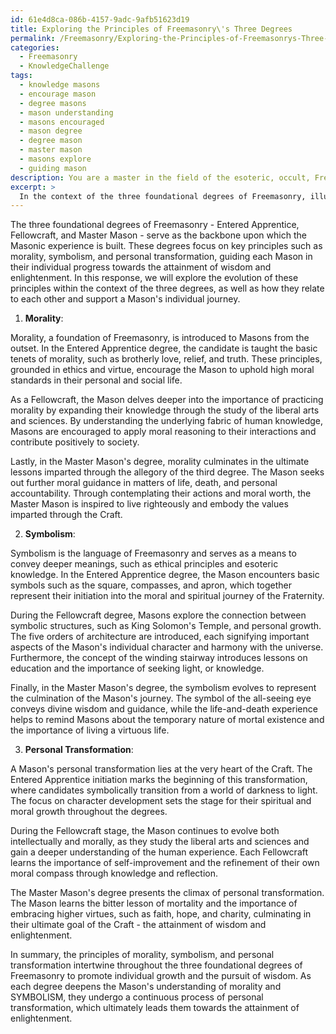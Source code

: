 ```yaml
---
id: 61e4d8ca-086b-4157-9adc-9afb51623d19
title: Exploring the Principles of Freemasonry\'s Three Degrees
permalink: /Freemasonry/Exploring-the-Principles-of-Freemasonrys-Three-Degrees/
categories:
  - Freemasonry
  - KnowledgeChallenge
tags:
  - knowledge masons
  - encourage mason
  - degree masons
  - mason understanding
  - masons encouraged
  - mason degree
  - degree mason
  - master mason
  - masons explore
  - guiding mason
description: You are a master in the field of the esoteric, occult, Freemasonry and Education. You are a writer of tests, challenges, books and deep knowledge on Freemasonry for initiates and students to gain deep insights and understanding from. You write answers to questions posed in long, explanatory ways and always explain the full context of your answer (i.e., related concepts, formulas, examples, or history), as well as the step-by-step thinking process you take to answer the challenges. Be rigorous and thorough, and summarize the key themes, ideas, and conclusions at the end.
excerpt: > 
  In the context of the three foundational degrees of Freemasonry, illustrate the evolution of the relationship between the principles of morality, symbolism, and personal transformation, and explain how these can be utilized in a Mason's individual progress toward the attainment of wisdom and enlightenment.
---
```

The three foundational degrees of Freemasonry - Entered Apprentice, Fellowcraft, and Master Mason - serve as the backbone upon which the Masonic experience is built. These degrees focus on key principles such as morality, symbolism, and personal transformation, guiding each Mason in their individual progress towards the attainment of wisdom and enlightenment. In this response, we will explore the evolution of these principles within the context of the three degrees, as well as how they relate to each other and support a Mason's individual journey.

1. **Morality**:

Morality, a foundation of Freemasonry, is introduced to Masons from the outset. In the Entered Apprentice degree, the candidate is taught the basic tenets of morality, such as brotherly love, relief, and truth. These principles, grounded in ethics and virtue, encourage the Mason to uphold high moral standards in their personal and social life.

As a Fellowcraft, the Mason delves deeper into the importance of practicing morality by expanding their knowledge through the study of the liberal arts and sciences. By understanding the underlying fabric of human knowledge, Masons are encouraged to apply moral reasoning to their interactions and contribute positively to society.

Lastly, in the Master Mason's degree, morality culminates in the ultimate lessons imparted through the allegory of the third degree. The Mason seeks out further moral guidance in matters of life, death, and personal accountability. Through contemplating their actions and moral worth, the Master Mason is inspired to live righteously and embody the values imparted through the Craft.

2. **Symbolism**:

Symbolism is the language of Freemasonry and serves as a means to convey deeper meanings, such as ethical principles and esoteric knowledge. In the Entered Apprentice degree, the Mason encounters basic symbols such as the square, compasses, and apron, which together represent their initiation into the moral and spiritual journey of the Fraternity.

During the Fellowcraft degree, Masons explore the connection between symbolic structures, such as King Solomon's Temple, and personal growth. The five orders of architecture are introduced, each signifying important aspects of the Mason's individual character and harmony with the universe. Furthermore, the concept of the winding stairway introduces lessons on education and the importance of seeking light, or knowledge.

Finally, in the Master Mason's degree, the symbolism evolves to represent the culmination of the Mason's journey. The symbol of the all-seeing eye conveys divine wisdom and guidance, while the life-and-death experience helps to remind Masons about the temporary nature of mortal existence and the importance of living a virtuous life.

3. **Personal Transformation**:

A Mason's personal transformation lies at the very heart of the Craft. The Entered Apprentice initiation marks the beginning of this transformation, where candidates symbolically transition from a world of darkness to light. The focus on character development sets the stage for their spiritual and moral growth throughout the degrees.

During the Fellowcraft stage, the Mason continues to evolve both intellectually and morally, as they study the liberal arts and sciences and gain a deeper understanding of the human experience. Each Fellowcraft learns the importance of self-improvement and the refinement of their own moral compass through knowledge and reflection.

The Master Mason's degree presents the climax of personal transformation. The Mason learns the bitter lesson of mortality and the importance of embracing higher virtues, such as faith, hope, and charity, culminating in their ultimate goal of the Craft - the attainment of wisdom and enlightenment.

In summary, the principles of morality, symbolism, and personal transformation intertwine throughout the three foundational degrees of Freemasonry to promote individual growth and the pursuit of wisdom. As each degree deepens the Mason's understanding of morality and SYMBOLISM, they undergo a continuous process of personal transformation, which ultimately leads them towards the attainment of enlightenment.
